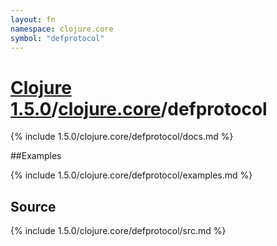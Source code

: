 ```yaml
---
layout: fn
namespace: clojure.core
symbol: "defprotocol"
---
```


# [Clojure 1.5.0](../../)/[clojure.core](../)/defprotocol

{% include 1.5.0/clojure.core/defprotocol/docs.md %}

##Examples

{% include 1.5.0/clojure.core/defprotocol/examples.md %}
## Source
{% include 1.5.0/clojure.core/defprotocol/src.md %}

